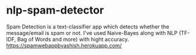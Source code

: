# nlp-spam-detector
Spam Detection is a text-classifier app which detects whether the message/email is spam or not. I've used Naive-Bayes along with NLP (TF-IDF, Bag of Words and more) with hight accuracy. 
https://spamwebappbyashish.herokuapp.com/ 
